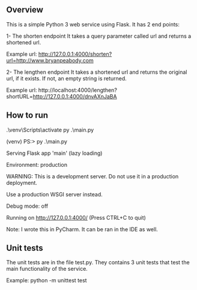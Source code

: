 ## Overview
This is a simple Python 3 web service using Flask. It has 2 end points:

1- The shorten endpoint
It takes a query parameter called url and returns a shortened url.

Example url: http://127.0.0.1:4000/shorten?url=http://www.bryanpeabody.com

2- The lengthen endpoint
It takes a shortened url and returns the original url, if it exists. If not, an empty string is returned.

Example url: http://localhost:4000/lengthen?shortURL=http://127.0.0.1:4000/dnvAXnJaBA
 
## How to run

.\venv\Scripts\activate
 py .\main.py

(venv) PS:> py .\main.py

 Serving Flask app 'main' (lazy loading)

Environment: production

WARNING: This is a development server. Do not use it in a production deployment.

Use a production WSGI server instead.

Debug mode: off

Running on http://127.0.0.1:4000/ (Press CTRL+C to quit)

Note: I wrote this in PyCharm. It can be ran in the IDE as well.

## Unit tests
The unit tests are in the file test.py. They contains 3 unit tests that test the main functionality of the service.

Example: python -m unittest test

